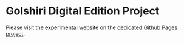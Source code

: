 # Golshiri Digital Edition Project

Please visit the experimental website on the [dedicated Github Pages project](https://noonshin.github.io/Golshiri/).
